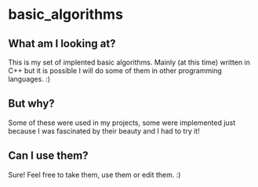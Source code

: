 # basic_algorithms

## What am I looking at?

This is my set of implented basic algorithms. Mainly (at this time) written in C++ but it is possible I will do some of them in other programming languages. :)

## But why?

Some of these were used in my projects, some were implemented just because I was fascinated by their beauty and I had to try it!

## Can I use them?

Sure! Feel free to take them, use them or edit them. :)
